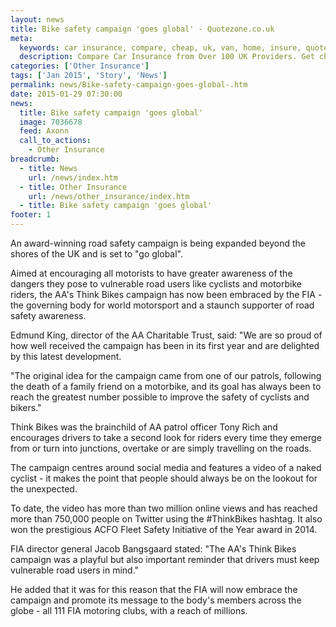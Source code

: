```yaml
---
layout: news
title: Bike safety campaign 'goes global' - Quotezone.co.uk
meta:
  keywords: car insurance, compare, cheap, uk, van, home, insure, quotes, online, comparison, bike, loans, life
  description: Compare Car Insurance from Over 100 UK Providers. Get cheap quotes online now using our fast, free, secure comparison site
categories: ['Other Insurance']
tags: ['Jan 2015', 'Story', 'News']
permalink: news/Bike-safety-campaign-goes-global-.htm
date: 2015-01-29 07:30:00
news:
  title: Bike safety campaign 'goes global'
  image: 7036678
  feed: Axonn
  call_to_actions:
    - Other Insurance
breadcrumb:
  - title: News
    url: /news/index.htm
  - title: Other Insurance
    url: /news/other_insurance/index.htm
  - title: Bike safety campaign 'goes global'
footer: 1
---
```


An award-winning road safety campaign is being expanded beyond the shores of the UK and is set to &quot;go global&quot;.

Aimed at encouraging all motorists to have greater awareness of the dangers they pose to vulnerable road users like cyclists and motorbike riders, the AA&#39;s Think Bikes campaign has now been embraced by the FIA - the governing body for world motorsport and a staunch supporter of road safety awareness.

Edmund King, director of the AA Charitable Trust, said: &quot;We are so proud of how well received the campaign has been in its first year and are delighted by this latest development.

&quot;The original idea for the campaign came from one of our patrols, following the death of a family friend on a motorbike, and its goal has always been to reach the greatest number possible to improve the safety of cyclists and bikers.&quot;

Think Bikes was the brainchild of AA patrol officer Tony Rich and encourages drivers to take a second look for riders every time they emerge from or turn into junctions, overtake or are simply travelling on the roads.

The campaign centres around social media and features a video of a naked cyclist - it makes the point that people should always be on the lookout for the unexpected.

To date, the video has more than two million online views and has reached more than 750,000 people on Twitter using the #ThinkBikes hashtag. It also won the prestigious ACFO Fleet Safety Initiative of the Year award in 2014.

FIA director general Jacob Bangsgaard stated: &quot;The AA&#39;s Think Bikes campaign was a playful but also important reminder that drivers must keep vulnerable road users in mind.&quot;

He added that it was for this reason that the FIA will now embrace the campaign and promote its message to the body&#39;s members across the globe - all 111 FIA motoring clubs, with a reach of millions.
